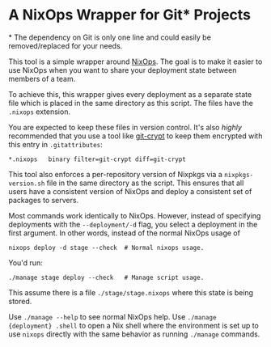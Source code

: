 A NixOps Wrapper for Git\* Projects
=================================

\* The dependency on Git is only one line and could easily be removed/replaced for your needs.

This tool is a simple wrapper around [NixOps](http://nixos.org/nixops/). The goal is to make
it easier to use NixOps when you want to share your deployment state between members of a team.

To achieve this, this wrapper gives every deployment as a separate state file which is placed
in the same directory as this script. The files have the `.nixops` extension.

You are expected to keep these files in version control. It's also *highly* recommended that you
use a tool like [git-crypt](https://www.agwa.name/projects/git-crypt/) to keep them encrypted with
this entry in `.gitattributes`:

```
*.nixops   binary filter=git-crypt diff=git-crypt
```

This tool also enforces a per-repository version of Nixpkgs via a `nixpkgs-version.sh` file in the
same directory as the script. This ensures that all users have a consistent version of NixOps and
deploy a consistent set of packages to servers.

Most commands work identically to NixOps. However, instead of specifying deployments with
the `--deployment/-d` flag, you select a deployment in the first argument. In other words, instead
of the normal NixOps usage of

```shell
nixops deploy -d stage --check  # Normal nixops usage.
```

You'd run:

```shell
./manage stage deploy --check   # Manage script usage.
```

This assume there is a file `./stage/stage.nixops` where this state is being stored.

Use `./manage --help` to see normal NixOps help.
Use `./manage {deployment} .shell` to open a Nix shell where the environment is set up to use
`nixops` directly with the same behavior as running `./manage` commands.
